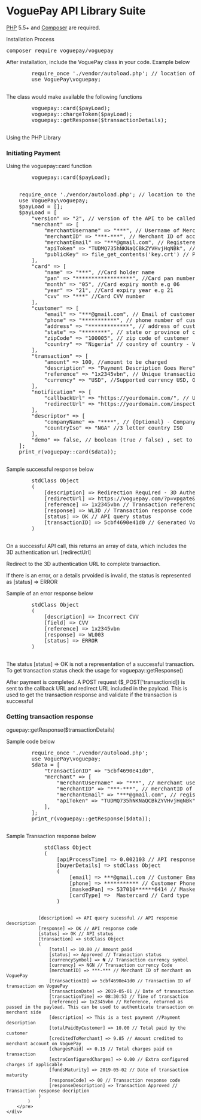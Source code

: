 # VoguePay API Library Suite
<p>
    <a href="https://php.net" rel="nofollow">PHP</a> 5.5+ and <a href="https://getcomposer.org" rel="nofollow">Composer</a> are required.
</p>

<p>Installation Process</p>

<div class="highlight highlight-source-shell">
    <pre>composer require voguepay/voguepay</pre>
</div>

<p>After installation, include the VoguePay class in your code. Example below</p>
<div>
    <pre>
        require_once './vendor/autoload.php'; // location of the autoload file
        use VoguePay\voguepay;
    </pre>
</div>

<div>
    <p>The class would make available the following functions</p>
    <pre>
        voguepay::card($payLoad);
        voguepay::chargeToken($payLoad);
        voguepay::getResponse($transactionDetails);
    </pre>
</div>

<div>
    Using the PHP Library
    <div>
        <h3>Initiating Payment</h3>
        <p>Using the voguepay::card function</p>
    </div>
    <pre>
        voguepay::card($payLoad);
    </pre>
    <pre>
    require_once './vendor/autoload.php'; // location to the autoload file of the composer
    use VoguePay\voguepay;
    $payLoad = [];
    $payLoad = [
        "version" => "2", // version of the API to be called
        "merchant" => [
            "merchantUsername" => "***", // Username of Merchant On VoguePay
            "merchantID" => "***-***", // Merchant ID of account on VoguePay
            "merchantEmail" => "***@gmail.com", // Registered email of account on VoguePay
            "apiToken" => "TUDMQ735hNKNaQCBkZYVHvjHqNBk", // Command API Key of account on VoguePay
            "publicKey" => file_get_contents('key.crt') // Public Key of account on Voguepay. This is to be copied and save to a file. The location of the file is to be replaced.
        ],
        "card" => [
            "name" => "***", //Card holder name
            "pan" => "******************", //Card pan number
            "month" => "05", //Card expiry month e.g 06
            "year" => "21", //Card expiry year e.g 21
            "cvv" => "***" //Card CVV number
        ],
        "customer" => [
            "email" => "***@gmail.com", // Email of customer
            "phone" => "***********", // phone number of customer
            "address" => "*************", // address of customer
            "state" => "********", // state or province of customer
            "zipCode" => "100005", // zip code of customer
            "country" => "Nigeria" // country of country - Valid country or valid 3 letter ISO
        ],
        "transaction" => [
            "amount" => 100, //amount to be charged
            "description" => "Payment Description Goes Here", //Description of payment
            "reference" => "1x2345vbn", // Unique transaction reference, this is returned with the transaction details
            "currency" => "USD", //Supported currency USD, GBP, EUR, NGN
        ],
        "notification" => [
            "callbackUrl" => "https://yourdomain.com/", // Url where a transaction details will be sent on transaction completion
            "redirectUrl" => "https://yourdomain.com/inspection" // Url where the customer is redirected on transaction completion
        ],
        "descriptor" => [
            "companyName" => "****", // {Optional} - Company name
            "countryIso" => "NGA" //3 letter country ISO
        ],
        "demo" => false, // boolean (true / false) , set to true to initiate a demo transaction and false for live transaction
    ];
    print_r(voguepay::card($data));
    </pre>
    <div>
        <p>Sample successful response below</p>
        <pre>
        stdClass Object
        (
            [description] => Redirection Required - 3D Authentication required. // Response code description
            [redirectUrl] => https://voguepay.com/?p=vpgate&ref=czoxMzoiNWNiZjQ2OTBlNDFkMCI7 // 3D redirection URL
            [reference] => 1x2345vbn // Transaction reference
            [response] => WL3D // Transaction response code
            [status] => OK // API query status
            [transactionID] => 5cbf4690e41d0 // Generated VoguePay transaction ID
        )
        </pre>
        <p>On a successful API call, this returns an array of data, which includes the 3D authentication url. [redirectUrl]</p>
        <p>Redirect to the 3D authentication URL to complete transaction.</p>
        <p>If there is an error, or a details prvoided is invalid, the status is represented as [status] => ERROR</p>
        <p>Sample of an error response below</p>
        <pre>
        stdClass Object
        (
            [description] => Incorrect CVV
            [field] => CVV
            [reference] => 1x2345vbn
            [response] => WL003
            [status] => ERROR
        )
        </pre>
        <p>The status [status] => OK is not a representation of a successful transaction. To get transaction status check the usage for voguepay::getResponse()</p>
        <p>After payment is completed. A POST request ($_POST['transactionid]) is sent to the callback URL and redirect URL included in the payload. This is used to get the transaction response and validate if the transaction is successful</p>
    </div>
    <div>
        <h3>Getting transaction response</h3>
        <p>oguepay::getResponse($transactionDetails)</p>
        <p>Sample code below</p>
        <pre>
        require_once './vendor/autoload.php';
        use VoguePay\voguepay;
        $data = [
            "transactionID" => "5cbf4690e41d0",
            "merchant" => [
                "merchantUsername" => "***", // merchant username on VoguePay
                "merchantID" => "***-***", // merchantID of account on VoguePay
                "merchantEmail" => "***@gmail.com", // registered email address of account on VoguePay
                "apiToken" => "TUDMQ735hNKNaQCBkZYVHvjHqNBk", // Command API token of account on VoguePay
            ],
        ];
        print_r(voguepay::getResponse($data));
        </pre>
        <p>Sample Transaction response below</p>
        <pre>
            stdClass Object
            (
                [apiProcessTime] => 0.002103 // API response time
                [buyerDetails] => stdClass Object
                (
                    [email] => ***@gmail.com // Customer Email address
                    [phone] => *********** // Customer Phone Number
                    [maskedPan] => 537010******6414 // Masked Pan used for payment
                    [cardType] =>  Mastercard // Card type 
                )

                [description] => API query sucessful // API response description
                [response] => OK // API response code
                [status] => OK // API status
                [transaction] => stdClass Object
                (
                    [total] => 10.00 // Amount paid
                    [status] => Approved // Transaction status
                    [currencySymbol] => ₦ // Transaction currency symbol
                    [currency] => NGN // Transaction currency Code
                    [merchantID] => ***-*** // Merchant ID of merchant on VoguePay
                    [transactionID] => 5cbf4690e41d0 // Transaction ID of transaction on VoguePay
                    [transactionDate] => 2019-05-01 // Date of transaction
                    [transactionTime] => 08:30:53 // Time of transaction
                    [reference] => 1x2345vbn // Reference, returned as passed in the payload. This can be used to authenticate transaction on merchant side
                    [description] => This is a test payment //Payment description
                    [totalPaidByCustomer] => 10.00 // Total paid by the customer
                    [creditedToMerchant] => 9.85 // Amount credited to merchant account on VoguePay
                    [chargesPaid] => 0.15 // Total charges paid on transaction
                    [extraConfiguredCharges] => 0.00 // Extra configured charges if applicable 
                    [fundsMaturity] => 2019-05-02 // Date of transaction maturity
                    [responseCode] => 00 // Transaction response code
                    [responseDescription] => Transaction Approved // Transaction response decription
                )
            )
        </pre>
    </div>
</div>
